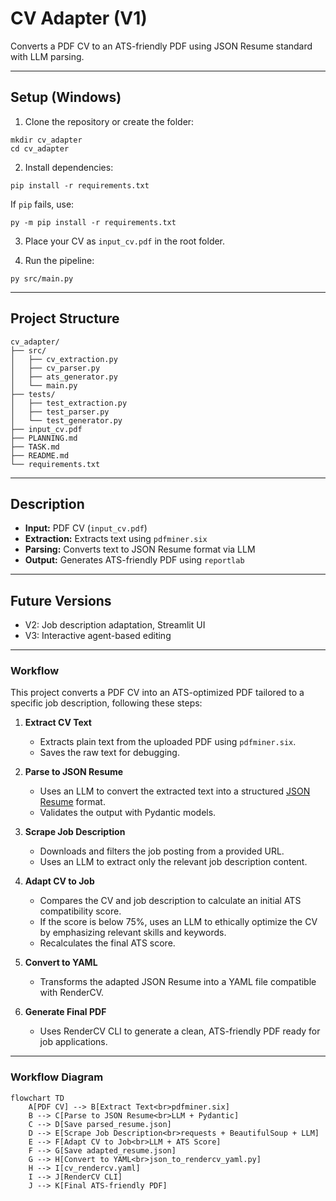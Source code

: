 # CV Adapter (V1)

Converts a PDF CV to an ATS-friendly PDF using JSON Resume standard with LLM parsing.

---

## Setup (Windows)

1. Clone the repository or create the folder:

```
mkdir cv_adapter
cd cv_adapter
```

2. Install dependencies:

```
pip install -r requirements.txt
```

If `pip` fails, use:

```
py -m pip install -r requirements.txt
```

3. Place your CV as `input_cv.pdf` in the root folder.

4. Run the pipeline:

```
py src/main.py
```

---

## Project Structure

```
cv_adapter/
├── src/
│   ├── cv_extraction.py
│   ├── cv_parser.py
│   ├── ats_generator.py
│   └── main.py
├── tests/
│   ├── test_extraction.py
│   ├── test_parser.py
│   └── test_generator.py
├── input_cv.pdf
├── PLANNING.md
├── TASK.md
├── README.md
└── requirements.txt
```

---

## Description

- **Input:** PDF CV (`input_cv.pdf`)
- **Extraction:** Extracts text using `pdfminer.six`
- **Parsing:** Converts text to JSON Resume format via LLM
- **Output:** Generates ATS-friendly PDF using `reportlab`

---

## Future Versions

- V2: Job description adaptation, Streamlit UI
- V3: Interactive agent-based editing

---

### Workflow

This project converts a PDF CV into an ATS-optimized PDF tailored to a specific job description, following these steps:

1. **Extract CV Text**
   - Extracts plain text from the uploaded PDF using `pdfminer.six`.
   - Saves the raw text for debugging.

2. **Parse to JSON Resume**
   - Uses an LLM to convert the extracted text into a structured [JSON Resume](https://jsonresume.org/) format.
   - Validates the output with Pydantic models.

3. **Scrape Job Description**
   - Downloads and filters the job posting from a provided URL.
   - Uses an LLM to extract only the relevant job description content.

4. **Adapt CV to Job**
   - Compares the CV and job description to calculate an initial ATS compatibility score.
   - If the score is below 75%, uses an LLM to ethically optimize the CV by emphasizing relevant skills and keywords.
   - Recalculates the final ATS score.

5. **Convert to YAML**
   - Transforms the adapted JSON Resume into a YAML file compatible with RenderCV.

6. **Generate Final PDF**
   - Uses RenderCV CLI to generate a clean, ATS-friendly PDF ready for job applications.

---

### Workflow Diagram

```mermaid
flowchart TD
    A[PDF CV] --> B[Extract Text<br>pdfminer.six]
    B --> C[Parse to JSON Resume<br>LLM + Pydantic]
    C --> D[Save parsed_resume.json]
    D --> E[Scrape Job Description<br>requests + BeautifulSoup + LLM]
    E --> F[Adapt CV to Job<br>LLM + ATS Score]
    F --> G[Save adapted_resume.json]
    G --> H[Convert to YAML<br>json_to_rendercv_yaml.py]
    H --> I[cv_rendercv.yaml]
    I --> J[RenderCV CLI]
    J --> K[Final ATS-friendly PDF]
```
